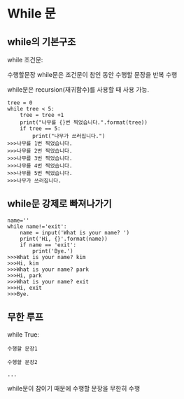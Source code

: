 # While 문

## while의 기본구조

while 조건문:

수행할문장
while문은 조건문이 참인 동안 수행할 문장을 반복 수행

while문은 recursion(재귀함수)를 사용할 때 사용 가능.

```
tree = 0
while tree < 5:
    tree = tree +1
    print("나무를 {}번 찍었습니다.".format(tree))
    if tree == 5:
        print("나무가 쓰러집니다.")
>>>나무를 1번 찍었습니다.
>>>나무를 2번 찍었습니다.
>>>나무를 3번 찍었습니다.
>>>나무를 4번 찍었습니다.
>>>나무를 5번 찍었습니다.
>>>나무가 쓰러집니다.
```

## while문 강제로 빠져나가기

```
name=''
while name!='exit':
    name = input('What is your name? ')
    print('Hi, {}'.format(name))
    if name == 'exit':
        print('Bye.')
>>>What is your name? kim
>>>Hi, kim
>>>What is your name? park
>>>Hi, park
>>>What is your name? exit
>>>Hi, exit
>>>Bye.
```

## 무한 루프

while True:

    수행할 문장1 

    수행할 문장2
    
    ...
    
while문이 참이기 때문에 수행할 문장을 무한히 수행

